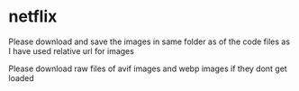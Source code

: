 # netflix
Please download and save the images in same folder as of the code files as I have used relative url for images

Please download raw files of avif images and webp images if they dont get loaded
